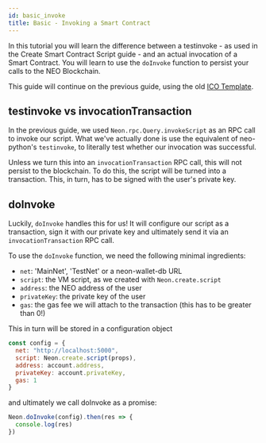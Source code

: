 ```yaml
---
id: basic_invoke
title: Basic - Invoking a Smart Contract
---
```


In this tutorial you will learn the difference between a testinvoke - as used in the Create Smart Contract Script guide - and an actual invocation of a Smart Contract. You will learn to use the `doInvoke` function to persist your calls to the NEO Blockchain.

This guide will continue on the previous guide, using the old [ICO Template](https://github.com/neo-project/examples-csharp/blob/master/ICO_Template/ICO_Template.cs).

## testinvoke vs invocationTransaction
In the previous guide, we used `Neon.rpc.Query.invokeScript` as an RPC call to invoke our script. What we've actually done is use the equivalent of neo-python's `testinvoke`, to literally test whether our invocation was successful.

Unless we turn this into an `invocationTransaction` RPC call, this will not persist to the blockchain. To do this, the script will be turned into a transaction. This, in turn, has to be signed with the user's private key.

## doInvoke
Luckily, `doInvoke` handles this for us! It will configure our script as a transaction, sign it with our private key and ultimately send it via an `invocationTransaction` RPC call.

To use the `doInvoke` function, we need the following minimal ingredients:
* `net`: 'MainNet', 'TestNet' or a neon-wallet-db URL
* `script`: the VM script, as we created with `Neon.create.script`
* `address`: the NEO address of the user
* `privateKey`: the private key of the user
* `gas`: the gas fee we will attach to the transaction (this has to be greater than 0!)

This in turn will be stored in a configuration object
```js
const config = {
  net: "http://localhost:5000",
  script: Neon.create.script(props),
  address: account.address,
  privateKey: account.privateKey,
  gas: 1
}
```
and ultimately we call doInvoke as a promise:
```js
Neon.doInvoke(config).then(res => {
  console.log(res)
})
```
